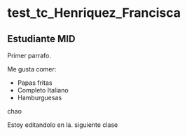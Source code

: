# test_tc_Henriquez_Francisca

## Estudiante MID

Primer parrafo.

Me gusta comer:

* Papas fritas
* Completo Italiano
* Hamburguesas

chao

Estoy editandolo en la. siguiente clase
